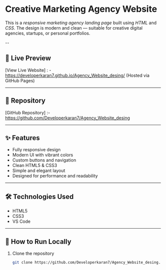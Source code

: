 # Creative Marketing Agency Website

This is a *responsive marketing agency landing page* built using *HTML* and *CSS*.
The design is modern and clean — suitable for creative digital agencies, startups, or personal portfolios.

--
## 🔗 Live Preview

[View Live Website] : - https://developerkaran7.github.io/Agency_Website_desing/
(Hosted via GitHub Pages)

---

## 📂 Repository

[GitHub Repository] :- https://github.com/Developerkaran7/Agency_Website_desing

---

## ✨ Features

- Fully responsive design  
- Modern UI with vibrant colors  
- Custom buttons and navigation  
- Clean HTML5 & CSS3  
- Simple and elegant layout  
- Designed for performance and readability  

---

## 🛠 Technologies Used

- HTML5  
- CSS3  
- VS Code

---

## 🚀 How to Run Locally

1. Clone the repository  
   ```bash
   git clone https://github.com/Developerkaran7/Agency_Website_desing.git 
